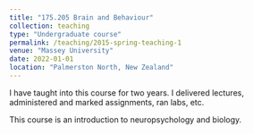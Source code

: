 ```yaml
---
title: "175.205 Brain and Behaviour"
collection: teaching
type: "Undergraduate course"
permalink: /teaching/2015-spring-teaching-1
venue: "Massey University"
date: 2022-01-01
location: "Palmerston North, New Zealand"
---
```


I have taught into this course for two years. I delivered lectures, administered and marked assignments, ran labs, etc. 

This course is an introduction to neuropsychology and biology. 

